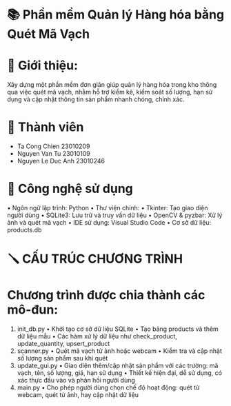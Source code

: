 # 📚 Phần mềm Quản lý Hàng hóa bằng Quét Mã Vạch
# 📌 Giới thiệu:
Xây dựng một phần mềm đơn giản giúp quản lý hàng hóa trong kho thông qua việc quét mã vạch, nhằm hỗ trợ kiểm kê, kiểm soát số lượng, hạn sử dụng và cập nhật thông tin sản phẩm nhanh chóng, chính xác.
# 👥 Thành viên
  - Ta Cong Chien  23010209
  - Nguyen Van Tu  23010109
  - Nguyen Le Duc Anh 23010246
# 🧰 Công nghệ sử dụng
 • Ngôn ngữ lập trình: Python
 • Thư viện chính:
 • Tkinter: Tạo giao diện người dùng
 • SQLite3: Lưu trữ và truy vấn dữ liệu
 • OpenCV & pyzbar: Xử lý ảnh và quét mã vạch
 • IDE sử dụng: Visual Studio Code
 • Cơ sở dữ liệu: products.db
 # 🪛 CẤU TRÚC CHƯƠNG TRÌNH
 # Chương trình được chia thành các mô-đun:
 1. init_db.py
 • Khởi tạo cơ sở dữ liệu SQLite
 • Tạo bảng products và thêm dữ liệu mẫu
 • Các hàm xử lý dữ liệu như check_product, update_quantity, upsert_product
 2. scanner.py
 • Quét mã vạch từ ảnh hoặc webcam
 • Kiểm tra và cập nhật số lượng sản phẩm sau khi quét
 3. update_gui.py
 • Giao diện thêm/cập nhật sản phẩm với các trường: mã vạch, tên, số lượng, giá, hạn sử dụng
 • Thiết kế hiện đại, dễ sử dụng, có xác thực đầu vào và phản hồi người dùng
 4. main.py
 • Cho phép người dùng chọn chế độ hoạt động: quét từ webcam, quét từ ảnh, hay cập nhật dữ liệu

